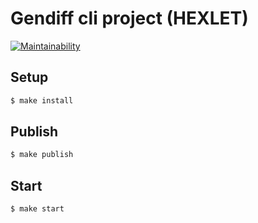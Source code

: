 # Gendiff cli project (HEXLET)

[![Maintainability](https://api.codeclimate.com/v1/badges/8d09ac01aff3e2680303/maintainability)](https://codeclimate.com/github/YuliyaYakutsik/frontend-project-lvl2/maintainability)

## Setup

```sh
$ make install
```

## Publish

```sh
$ make publish
```

## Start

```sh
$ make start
```